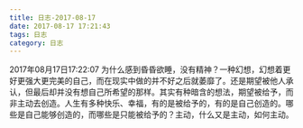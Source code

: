 ```yaml
---
title: 日志-2017-08-17
date: 2017-08-17 17:21:43
tags: 日志
category: 日志
---
```

2017年08月17日17:22:07
为什么感到昏昏欲睡，没有精神？一种幻想，幻想着更好更强大更完美的自己，而在现实中做的并不好之后就萎靡了。还是期望被他人承认，但最后却并没有想自己所希望的那样。其实有种暗含的想法，期望被给予，而非主动去创造。人生有多种快乐、幸福，有的是被给予的，有的是自己创造的。哪些是自己能够创造的，而哪些是只能被给予的？主动，什么又是主动，如何主动。
